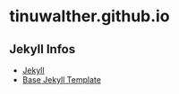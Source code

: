 # tinuwalther.github.io

## Jekyll Infos

* [Jekyll](https://jekyllrb.com/)
* [Base Jekyll Template](https://github.com/CloudCannon/base-jekyll-template)